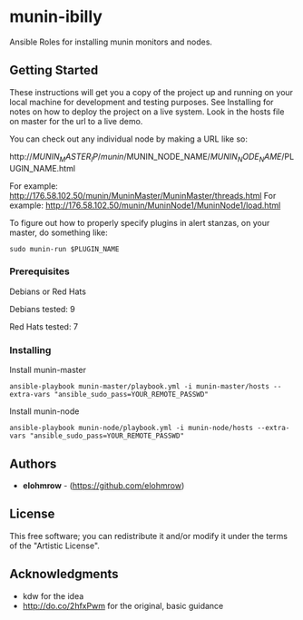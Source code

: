 # munin-ibilly

Ansible Roles for installing munin monitors and nodes.

## Getting Started

These instructions will get you a copy of the project up and running on your local machine for development and testing purposes. See Installing for notes on how to deploy the project on a live system.  Look in the hosts file on master for the url to a live demo.  

You can check out any individual node by making a URL like so:

http://$MUNIN_MASTER_IP/munin/$MUNIN_NODE_NAME/$MUNIN_NODE_NAME/$PLUGIN_NAME.html

For example: http://176.58.102.50/munin/MuninMaster/MuninMaster/threads.html
For example: http://176.58.102.50/munin/MuninNode1/MuninNode1/load.html

To figure out how to properly specify plugins in alert stanzas, on your master, do something like:

```
sudo munin-run $PLUGIN_NAME
```

### Prerequisites

Debians or Red Hats

Debians tested: 9

Red Hats tested: 7

### Installing

Install munin-master

```
ansible-playbook munin-master/playbook.yml -i munin-master/hosts --extra-vars "ansible_sudo_pass=YOUR_REMOTE_PASSWD"
```

Install munin-node

```
ansible-playbook munin-node/playbook.yml -i munin-node/hosts --extra-vars "ansible_sudo_pass=YOUR_REMOTE_PASSWD"
```

## Authors

* **elohmrow** - (https://github.com/elohmrow)

## License

This free software; you can redistribute it and/or modify it under the terms of the "Artistic License". 

## Acknowledgments

* kdw for the idea
* http://do.co/2hfxPwm for the original, basic guidance
